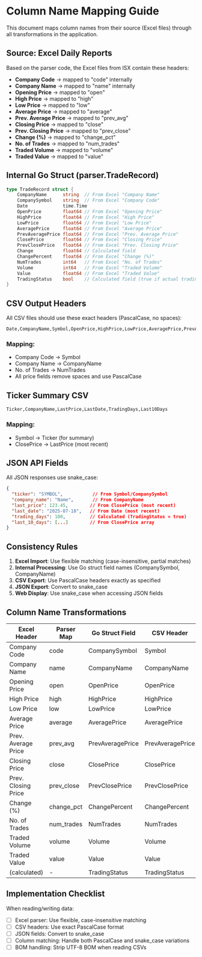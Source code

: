 # Column Name Mapping Guide

This document maps column names from their source (Excel files) through all transformations in the application.

## Source: Excel Daily Reports

Based on the parser code, the Excel files from ISX contain these headers:
- **Company Code** → mapped to "code" internally
- **Company Name** → mapped to "name" internally  
- **Opening Price** → mapped to "open"
- **High Price** → mapped to "high"
- **Low Price** → mapped to "low"
- **Average Price** → mapped to "average"
- **Prev. Average Price** → mapped to "prev_avg"
- **Closing Price** → mapped to "close"
- **Prev. Closing Price** → mapped to "prev_close"
- **Change (%)** → mapped to "change_pct"
- **No. of Trades** → mapped to "num_trades"
- **Traded Volume** → mapped to "volume"
- **Traded Value** → mapped to "value"

## Internal Go Struct (parser.TradeRecord)

```go
type TradeRecord struct {
    CompanyName      string  // From Excel "Company Name"
    CompanySymbol    string  // From Excel "Company Code"
    Date             time.Time
    OpenPrice        float64 // From Excel "Opening Price"
    HighPrice        float64 // From Excel "High Price"
    LowPrice         float64 // From Excel "Low Price"
    AveragePrice     float64 // From Excel "Average Price"
    PrevAveragePrice float64 // From Excel "Prev. Average Price"
    ClosePrice       float64 // From Excel "Closing Price"
    PrevClosePrice   float64 // From Excel "Prev. Closing Price"
    Change           float64 // Calculated field
    ChangePercent    float64 // From Excel "Change (%)"
    NumTrades        int64   // From Excel "No. of Trades"
    Volume           int64   // From Excel "Traded Volume"
    Value            float64 // From Excel "Traded Value"
    TradingStatus    bool    // Calculated field (true if actual trading)
}
```

## CSV Output Headers

All CSV files should use these exact headers (PascalCase, no spaces):

```csv
Date,CompanyName,Symbol,OpenPrice,HighPrice,LowPrice,AveragePrice,PrevAveragePrice,ClosePrice,PrevClosePrice,Change,ChangePercent,NumTrades,Volume,Value,TradingStatus
```

### Mapping:
- Company Code → Symbol
- Company Name → CompanyName
- No. of Trades → NumTrades
- All price fields remove spaces and use PascalCase

## Ticker Summary CSV

```csv
Ticker,CompanyName,LastPrice,LastDate,TradingDays,Last10Days
```

### Mapping:
- Symbol → Ticker (for summary)
- ClosePrice → LastPrice (most recent)

## JSON API Fields

All JSON responses use snake_case:

```json
{
  "ticker": "SYMBOL",           // From Symbol/CompanySymbol
  "company_name": "Name",       // From CompanyName
  "last_price": 123.45,        // From ClosePrice (most recent)
  "last_date": "2025-07-18",   // From Date (most recent)
  "trading_days": 100,         // Calculated (TradingStatus = true)
  "last_10_days": [...]        // From ClosePrice array
}
```

## Consistency Rules

1. **Excel Import**: Use flexible matching (case-insensitive, partial matches)
2. **Internal Processing**: Use Go struct field names (CompanySymbol, CompanyName)
3. **CSV Export**: Use PascalCase headers exactly as specified
4. **JSON Export**: Convert to snake_case
5. **Web Display**: Use snake_case when accessing JSON fields

## Column Name Transformations

| Excel Header | Parser Map | Go Struct Field | CSV Header | JSON Field |
|--------------|------------|-----------------|------------|------------|
| Company Code | code | CompanySymbol | Symbol | ticker |
| Company Name | name | CompanyName | CompanyName | company_name |
| Opening Price | open | OpenPrice | OpenPrice | open_price |
| High Price | high | HighPrice | HighPrice | high_price |
| Low Price | low | LowPrice | LowPrice | low_price |
| Average Price | average | AveragePrice | AveragePrice | average_price |
| Prev. Average Price | prev_avg | PrevAveragePrice | PrevAveragePrice | prev_average_price |
| Closing Price | close | ClosePrice | ClosePrice | close_price |
| Prev. Closing Price | prev_close | PrevClosePrice | PrevClosePrice | prev_close_price |
| Change (%) | change_pct | ChangePercent | ChangePercent | change_percent |
| No. of Trades | num_trades | NumTrades | NumTrades | num_trades |
| Traded Volume | volume | Volume | Volume | volume |
| Traded Value | value | Value | Value | value |
| (calculated) | - | TradingStatus | TradingStatus | trading_status |

## Implementation Checklist

When reading/writing data:

- [ ] Excel parser: Use flexible, case-insensitive matching
- [ ] CSV headers: Use exact PascalCase format
- [ ] JSON fields: Convert to snake_case
- [ ] Column matching: Handle both PascalCase and snake_case variations
- [ ] BOM handling: Strip UTF-8 BOM when reading CSVs
